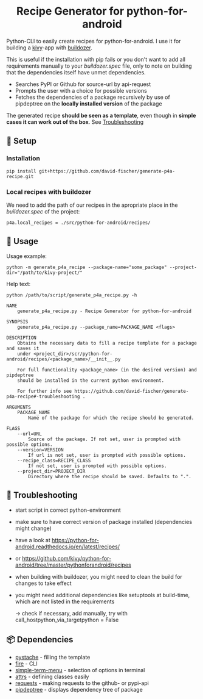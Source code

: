 <h1 align="center">Recipe Generator for python-for-android</h1>

Python-CLI to easily create recipes for python-for-android. I use it for building a [kivy](https://kivy.org/#home)-app with [buildozer](https://buildozer.readthedocs.io/en/latest/).

This is useful if the installation with pip fails or you don't want to add all requirements manually to your *buildozer.spec* file, only to note on building that the dependencies itself have unmet dependencies.

* Searches PyPI or Github for source-url by api-request
* Prompts the user with a choice for possible versions
* Fetches the dependencies of a package recursively by use of pipdeptree on the **locally installed version** of the package

The generated recipe **should be seen as a template**, even though in **simple cases it can work out of the box**. See [Troubleshooting](#-troubleshooting)

## 🚧 Setup

### Installation

```
pip install git+https://github.com/david-fischer/generate-p4a-recipe.git
```

### Local recipes with buildozer

We need to add the path of our recipes in the apropriate place in the *buildozer.spec* of the project:

```
p4a.local_recipes = ./src/python-for-android/recipes/
```

## 🔧 Usage

Usage example:

```
python -m generate_p4a_recipe --package-name="some_package" --project-dir="/path/to/kivy-project/"
```

Help text:

```
python /path/to/script/generate_p4a_recipe.py -h

NAME
    generate_p4a_recipe.py - Recipe Generator for python-for-android

SYNOPSIS
    generate_p4a_recipe.py --package_name=PACKAGE_NAME <flags>

DESCRIPTION
    Obtains the necessary data to fill a recipe template for a package and saves it
    under <project_dir>/scr/python-for-android/recipes/<package_name>/__init__.py

    For full functionality <package_name> (in the desired version) and pipdeptree
    should be installed in the current python environment.

    For further info see https://github.com/david-fischer/generate-p4a-recipe#-troubleshooting .

ARGUMENTS
    PACKAGE_NAME
        Name of the package for which the recipe should be generated.

FLAGS
    --url=URL
        Source of the package. If not set, user is prompted with possible options.
    --version=VERSION
        If url is not set, user is prompted with possible options.
    --recipe_class=RECIPE_CLASS
        If not set, user is prompted with possible options.
    --project_dir=PROJECT_DIR
        Directory where the recipe should be saved. Defaults to ".".
```

## 🎯 Troubleshooting

* start script in correct python-environment

* make sure to have correct version of package installed (dependencies might change)

* have a look at https://python-for-android.readthedocs.io/en/latest/recipes/

* or https://github.com/kivy/python-for-android/tree/master/pythonforandroid/recipes

* when building with buildozer, you might need to clean the build for changes to take effect

* you might need additional dependencies like setuptools at build-time, which are not listed in the requirements

  -> check if necessary, add manually, try with call_hostpython_via_targetpython = False

## 📦 Dependencies

* [pystache](https://github.com/defunkt/pystache) - filling the template
* [fire](https://github.com/google/python-fire) - CLI
* [simple-term-menu](https://github.com/IngoHeimbach/simple-term-menu) - selection of options in terminal
* [attrs](https://www.attrs.org/en/stable/) - defining classes easily
* [requests](https://requests.readthedocs.io/en/master/) - making requests to the github- or pypi-api
* [pipdeptree](https://github.com/naiquevin/pipdeptree) - displays dependency tree of package
